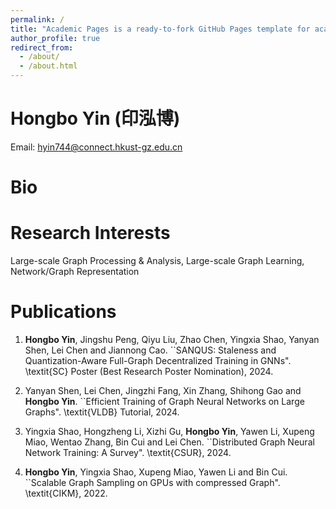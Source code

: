 ```yaml
---
permalink: /
title: "Academic Pages is a ready-to-fork GitHub Pages template for academic personal websites"
author_profile: true
redirect_from: 
  - /about/
  - /about.html
---
```


Hongbo Yin (印泓博)
====

Email: hyin744@connect.hkust-gz.edu.cn

Bio
====

Research Interests
======
Large-scale Graph Processing & Analysis, Large-scale Graph Learning, Network/Graph Representation 

Publications
======

1. **Hongbo Yin**, Jingshu Peng, Qiyu Liu, Zhao Chen, Yingxia Shao, Yanyan Shen, Lei Chen and Jiannong Cao. ``SANQUS: Staleness and Quantization-Aware Full-Graph Decentralized Training in GNNs". \textit{SC} Poster (Best Research Poster Nomination), 2024.

2. Yanyan Shen, Lei Chen, Jingzhi Fang, Xin Zhang, Shihong Gao and **Hongbo Yin**. ``Efficient Training of Graph Neural Networks on Large Graphs". \textit{VLDB} Tutorial, 2024.

3. Yingxia Shao, Hongzheng Li, Xizhi Gu, **Hongbo Yin**, Yawen Li, Xupeng Miao, Wentao Zhang, Bin Cui and Lei Chen. ``Distributed Graph Neural Network Training: A Survey". \textit{CSUR}, 2024.

4. **Hongbo Yin**, Yingxia Shao, Xupeng Miao, Yawen Li and Bin Cui. ``Scalable Graph Sampling on GPUs with compressed Graph". \textit{CIKM}, 2022.
